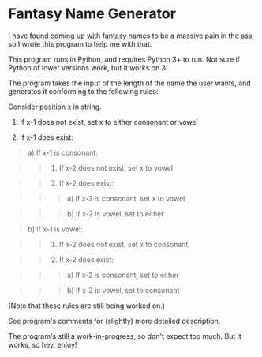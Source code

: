 # Fantasy Name Generator

I have found coming up with fantasy names to be a massive pain in the ass, so I wrote this program to help me with that.

This program runs in Python, and requires Python 3+ to run. Not sure if Python of lower versions work, but it works on 3!

The program takes the input of the length of the name the user wants, and generates it conforming to the following rules:

Consider position x in string.

1) If x-1 does not exist, set x to either consonant or vowel

2) If x-1 does exist:

>a) If x-1 is consonant:

>>1) If x-2 does not exist, set x to vowel

>>2) If x-2 does exist:

>>>a) If x-2 is consonant, set x to vowel

>>>b) If x-2 is vowel, set to either

>b) If x-1 is vowel:

>>1) If x-2 does not exist, set x to consonant

>>2) If x-2 does exist:

>>>a) If x-2 is consonant, set to either

>>>b) If x-2 is vowel, set to consonant

(Note that these rules are still being worked on.)

See program's comments for (slightly) more detailed description.

The program's still a work-in-progress, so don't expect too much. But it works, so hey, enjoy!
